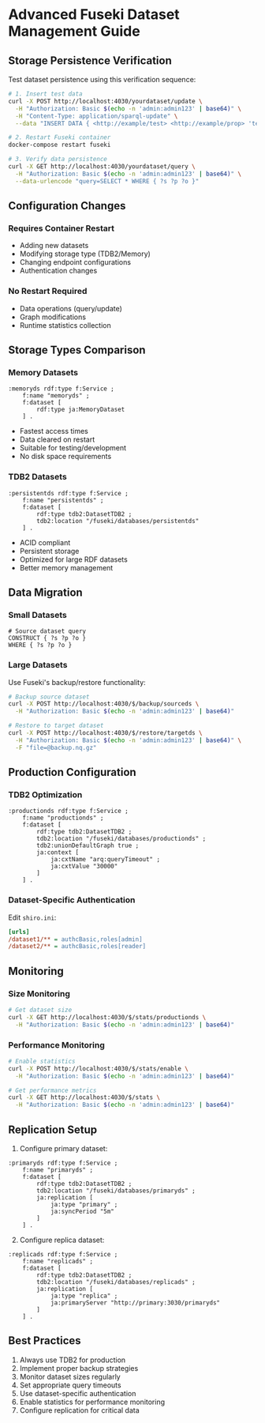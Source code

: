 # Advanced Fuseki Dataset Management Guide

## Storage Persistence Verification

Test dataset persistence using this verification sequence:

```bash
# 1. Insert test data
curl -X POST http://localhost:4030/yourdataset/update \
  -H "Authorization: Basic $(echo -n 'admin:admin123' | base64)" \
  -H "Content-Type: application/sparql-update" \
  --data "INSERT DATA { <http://example/test> <http://example/prop> 'test' }"

# 2. Restart Fuseki container
docker-compose restart fuseki

# 3. Verify data persistence
curl -X GET http://localhost:4030/yourdataset/query \
  -H "Authorization: Basic $(echo -n 'admin:admin123' | base64)" \
  --data-urlencode "query=SELECT * WHERE { ?s ?p ?o }"
```

## Configuration Changes

### Requires Container Restart
- Adding new datasets
- Modifying storage type (TDB2/Memory)
- Changing endpoint configurations
- Authentication changes

### No Restart Required
- Data operations (query/update)
- Graph modifications
- Runtime statistics collection

## Storage Types Comparison

### Memory Datasets
```turtle
:memoryds rdf:type f:Service ;
    f:name "memoryds" ;
    f:dataset [
        rdf:type ja:MemoryDataset
    ] .
```
- Fastest access times
- Data cleared on restart
- Suitable for testing/development
- No disk space requirements

### TDB2 Datasets
```turtle
:persistentds rdf:type f:Service ;
    f:name "persistentds" ;
    f:dataset [
        rdf:type tdb2:DatasetTDB2 ;
        tdb2:location "/fuseki/databases/persistentds"
    ] .
```
- ACID compliant
- Persistent storage
- Optimized for large RDF datasets
- Better memory management

## Data Migration

### Small Datasets
```sparql
# Source dataset query
CONSTRUCT { ?s ?p ?o }
WHERE { ?s ?p ?o }
```

### Large Datasets
Use Fuseki's backup/restore functionality:
```bash
# Backup source dataset
curl -X POST http://localhost:4030/$/backup/sourceds \
  -H "Authorization: Basic $(echo -n 'admin:admin123' | base64)"

# Restore to target dataset
curl -X POST http://localhost:4030/$/restore/targetds \
  -H "Authorization: Basic $(echo -n 'admin:admin123' | base64)" \
  -F "file=@backup.nq.gz"
```

## Production Configuration

### TDB2 Optimization
```turtle
:productionds rdf:type f:Service ;
    f:name "productionds" ;
    f:dataset [
        rdf:type tdb2:DatasetTDB2 ;
        tdb2:location "/fuseki/databases/productionds" ;
        tdb2:unionDefaultGraph true ;
        ja:context [
            ja:cxtName "arq:queryTimeout" ;
            ja:cxtValue "30000"
        ]
    ] .
```

### Dataset-Specific Authentication
Edit `shiro.ini`:
```ini
[urls]
/dataset1/** = authcBasic,roles[admin]
/dataset2/** = authcBasic,roles[reader]
```

## Monitoring

### Size Monitoring
```bash
# Get dataset size
curl -X GET http://localhost:4030/$/stats/productionds \
  -H "Authorization: Basic $(echo -n 'admin:admin123' | base64)"
```

### Performance Monitoring
```bash
# Enable statistics
curl -X POST http://localhost:4030/$/stats/enable \
  -H "Authorization: Basic $(echo -n 'admin:admin123' | base64)"

# Get performance metrics
curl -X GET http://localhost:4030/$/stats \
  -H "Authorization: Basic $(echo -n 'admin:admin123' | base64)"
```

## Replication Setup

1. Configure primary dataset:
```turtle
:primaryds rdf:type f:Service ;
    f:name "primaryds" ;
    f:dataset [
        rdf:type tdb2:DatasetTDB2 ;
        tdb2:location "/fuseki/databases/primaryds" ;
        ja:replication [
            ja:type "primary" ;
            ja:syncPeriod "5m"
        ]
    ] .
```

2. Configure replica dataset:
```turtle
:replicads rdf:type f:Service ;
    f:name "replicads" ;
    f:dataset [
        rdf:type tdb2:DatasetTDB2 ;
        tdb2:location "/fuseki/databases/replicads" ;
        ja:replication [
            ja:type "replica" ;
            ja:primaryServer "http://primary:3030/primaryds"
        ]
    ] .
```

## Best Practices

1. Always use TDB2 for production
2. Implement proper backup strategies
3. Monitor dataset sizes regularly
4. Set appropriate query timeouts
5. Use dataset-specific authentication
6. Enable statistics for performance monitoring
7. Configure replication for critical data
